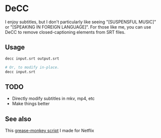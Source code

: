# DeCC

I enjoy subtitles, but I don't particularly like seeing "[SUSPENSFUL MUSIC]" or
"[SPEAKING IN FOREIGN LANGUAGE]". For those like me, you can use DeCC to remove
closed-captioning elements from SRT files.

## Usage

```bash
decc input.srt output.srt

# Or, to modify in-place.
decc input.srt
```

## TODO

* Directly modify subtitles in mkv, mp4, etc
* Make things better

## See also

This [grease-monkey
script](https://gist.github.com/Property404/46cca9a72b786dcab161f48bc3a4185d) I
made for Netflix
